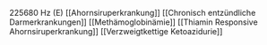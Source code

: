 225680 Hz (E)
[[Ahornsiruperkrankung]]
[[Chronisch entzündliche Darmerkrankungen]]
[[Methämoglobinämie]]
[[Thiamin Responsive Ahornsiruperkrankung]]
[[Verzweigtkettige Ketoazidurie]]